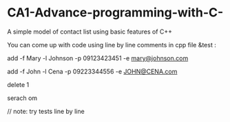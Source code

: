 # CA1-Advance-programming-with-C-
A simple model of contact list using basic features of C++ 

You can come up with code using line by line comments in cpp file
&test :

add -f Mary -l Johnson -p 09123423451 -e mary@johnson.com

add -f John -l Cena -p 09223344556 -e JOHN@CENA.com

delete 1

serach om


// note: try tests line by line
